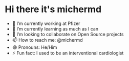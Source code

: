 # Hi there it's michermd

- 🔭 I’m currently working at Pfizer
- 🌱 I’m currently learning as much as I can
- 👯 I’m looking to collaborate on Open Source projects
- 📫 How to reach me: @michermd
- 😄 Pronouns: He/Him
- ⚡ Fun fact: I used to be an interventional cardiologist

<!-- [![Michermd's GitHub stats](https://github-readme-stats.vercel.app/api?username=michermd)](https://github.com/michermd/github-readme-stats) -->
